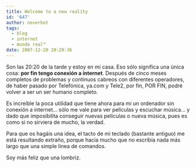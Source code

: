 ```yaml
---
title: Welcome to a new reality
id: '647'
author: neverbot
tags:
  - blog
  - internet
  - mundo real™
date: 2007-12-20 20:29:36
---
```


Son las 20:20 de la tarde y estoy en mi casa. Eso sólo significa una única cosa: **por fin tengo conexión a internet**. Después de cinco meses completos de problemas y continuos cabreos con diferentes operadores, de haber pasado por Telefónica, ya.com y Tele2, por fin, POR FIN, podré volver a ser un ser humano completo.

Es increíble la poca utilidad que tiene ahora para mí un ordenador sin conexión a internet... sólo me vale para ver películas y escuchar música... y dado que imposibilita conseguir nuevas películas o nueva música, pues es como si no sirviera de mucho, la verdad.

Para que os hagáis una idea, el tacto de mi teclado (bastante antiguo) me está resultando extraño, porque hacía mucho que no escribía nada más largo que una simple línea de comandos.

Soy más feliz que una lombriz.